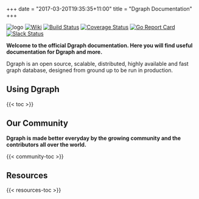 +++
date = "2017-03-20T19:35:35+11:00"
title = "Dgraph Documentation"
+++

![logo](https://img.shields.io/badge/status-alpha-red.svg)
[![Wiki](https://img.shields.io/badge/res-wiki-blue.svg)](https://docs.dgraph.io)
[![Build Status](https://travis-ci.org/dgraph-io/dgraph.svg?branch=master)](https://travis-ci.org/dgraph-io/dgraph)
[![Coverage Status](https://coveralls.io/repos/github/dgraph-io/dgraph/badge.svg?branch=master)](https://coveralls.io/github/dgraph-io/dgraph?branch=master)
[![Go Report Card](https://goreportcard.com/badge/github.com/dgraph-io/dgraph)](https://goreportcard.com/report/github.com/dgraph-io/dgraph)
[![Slack Status](http://slack.dgraph.io/badge.svg)](http://slack.dgraph.io)

**Welcome to the official Dgraph documentation. Here you will find useful documentation for Dgraph and more.**

Dgraph is an open source, scalable, distributed, highly available and fast graph database, designed from ground up to be run in production.

## Using Dgraph

{{< toc >}}

## Our Community

**Dgraph is made better everyday by the growing community and the contributors all over the world.**

{{< community-toc >}}

## Resources

{{< resources-toc >}}
